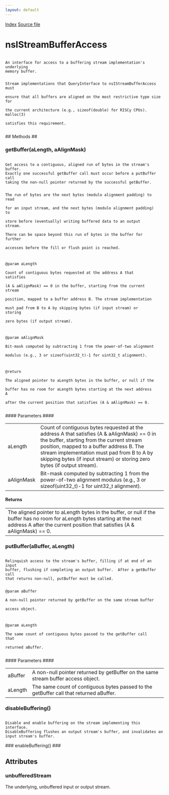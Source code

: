 ```yaml
---
layout: default
---
```

<div id='links'><a href="../index.html">Index</a>
<a href="http://dxr.mozilla.org/mozilla-central/source/xpcom/io/nsIStreamBufferAccess.idl">Source file</a>
</div>

# nsIStreamBufferAccess #
<code>  
An interface for access to a buffering stream implementation's underlying  
memory buffer.  
  
Stream implementations that QueryInterface to nsIStreamBufferAccess must  
ensure that all buffers are aligned on the most restrictive type size for  
the current architecture (e.g., sizeof(double) for RISCy CPUs).  malloc(3)  
satisfies this requirement.  
  
</code>
## Methods ##

### getBuffer(aLength, aAlignMask) ###
<code>  
Get access to a contiguous, aligned run of bytes in the stream's buffer.  
Exactly one successful getBuffer call must occur before a putBuffer call  
taking the non-null pointer returned by the successful getBuffer.  
  
The run of bytes are the next bytes (modulo alignment padding) to read  
for an input stream, and the next bytes (modulo alignment padding) to  
store before (eventually) writing buffered data to an output stream.  
There can be space beyond this run of bytes in the buffer for further  
accesses before the fill or flush point is reached.  
  
@param aLength  
   Count of contiguous bytes requested at the address A that satisfies  
   (A & aAlignMask) == 0 in the buffer, starting from the current stream  
   position, mapped to a buffer address B.  The stream implementation  
   must pad from B to A by skipping bytes (if input stream) or storing  
   zero bytes (if output stream).  
  
@param aAlignMask  
   Bit-mask computed by subtracting 1 from the power-of-two alignment  
   modulus (e.g., 3 or sizeof(uint32_t)-1 for uint32_t alignment).  
  
@return  
   The aligned pointer to aLength bytes in the buffer, or null if the  
   buffer has no room for aLength bytes starting at the next address A  
   after the current position that satisfies (A & aAlignMask) == 0.  
  
</code>
#### Parameters ####

<table>

<tr>
<td>aLength</td>
<td>   Count of contiguous bytes requested at the address A that satisfies  
   (A & aAlignMask) == 0 in the buffer, starting from the current stream  
   position, mapped to a buffer address B.  The stream implementation  
   must pad from B to A by skipping bytes (if input stream) or storing  
   zero bytes (if output stream).  
</td>
</tr>

<tr>
<td>aAlignMask</td>
<td>   Bit-mask computed by subtracting 1 from the power-of-two alignment  
   modulus (e.g., 3 or sizeof(uint32_t)-1 for uint32_t alignment).  
</td>
</tr>

</table>

#### Returns ####

<table>

<tr>
<td>   The aligned pointer to aLength bytes in the buffer, or null if the  
   buffer has no room for aLength bytes starting at the next address A  
   after the current position that satisfies (A & aAlignMask) == 0.  
</td>
</tr>

</table>

### putBuffer(aBuffer, aLength) ###
<code>  
Relinquish access to the stream's buffer, filling if at end of an input  
buffer, flushing if completing an output buffer.  After a getBuffer call  
that returns non-null, putBuffer must be called.  
  
@param aBuffer  
   A non-null pointer returned by getBuffer on the same stream buffer  
   access object.  
  
@param aLength  
   The same count of contiguous bytes passed to the getBuffer call that  
   returned aBuffer.  
  
</code>
#### Parameters ####

<table>

<tr>
<td>aBuffer</td>
<td>   A non-null pointer returned by getBuffer on the same stream buffer  
   access object.  
</td>
</tr>

<tr>
<td>aLength</td>
<td>   The same count of contiguous bytes passed to the getBuffer call that  
   returned aBuffer.  
</td>
</tr>

</table>

### disableBuffering() ###
<code>  
Disable and enable buffering on the stream implementing this interface.  
DisableBuffering flushes an output stream's buffer, and invalidates an  
input stream's buffer.  
  
</code>
### enableBuffering() ###

## Attributes ##

### unbufferedStream ###
  
The underlying, unbuffered input or output stream.  
  
